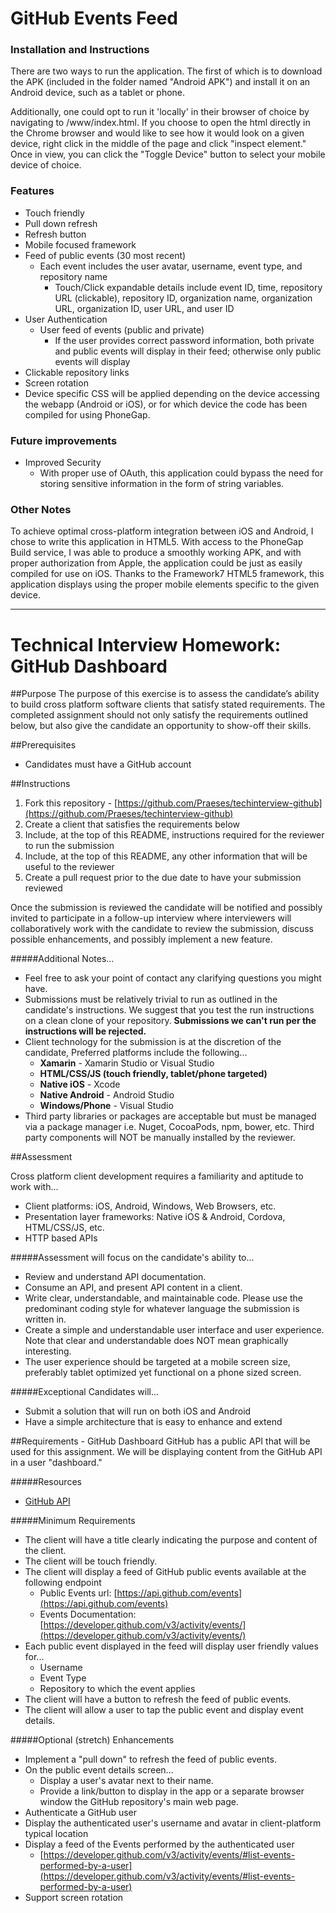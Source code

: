 # GitHub Events Feed
### Installation and Instructions
There are two ways to run the application. The first of which is to download the APK (included in the folder named "Android APK") and install it on an Android device, such as a tablet or phone. 

Additionally, one could opt to run it 'locally' in their browser of choice by navigating to /www/index.html. If you choose to open the html directly in the Chrome browser and would like to see how it would look on a given device, right click in the middle of the page and click "inspect element." Once in view, you can click the "Toggle Device" button to select your mobile device of choice.


### Features
- Touch friendly
- Pull down refresh
- Refresh button
- Mobile focused framework
- Feed of public events (30 most recent)
    - Each event includes the user avatar, username, event type, and repository name
        - Touch/Click expandable details include event ID, time, repository URL (clickable), repository ID, organization name, organization URL, organization ID, user URL, and user ID
- User Authentication
    - User feed of events (public and private)
        - If the user provides correct password information, both private and public events will display in their feed; otherwise only public events will display
- Clickable repository links
- Screen rotation
- Device specific CSS will be applied depending on the device accessing the webapp (Android or iOS), or for which device the code has been compiled for using PhoneGap.

### Future improvements
- Improved Security
    - With proper use of OAuth, this application could bypass the need for storing sensitive information in the form of string variables.

### Other Notes
To achieve optimal cross-platform integration between iOS and Android, I chose to write this application in HTML5. With access to the PhoneGap Build service, I was able to produce a smoothly working APK, and with proper authorization from Apple, the application could be just as easily compiled for use on iOS. Thanks to the Framework7 HTML5 framework, this application displays using the proper mobile elements specific to the given device.

-------------------------------------------------------------------------------------------------------------------------
# Technical Interview Homework: GitHub Dashboard
##Purpose
The purpose of this exercise is to assess the candidate’s ability to build cross platform software clients that satisfy stated requirements. The completed assignment should not only satisfy the requirements outlined below, but also give the candidate an opportunity to show-off their skills.

##Prerequisites
- Candidates must have a GitHub account

##Instructions
1. Fork this repository - [https://github.com/Praeses/techinterview-github](https://github.com/Praeses/techinterview-github)
2. Create a client that satisfies the requirements below
3. Include, at the top of this README, instructions required for the reviewer to run the submission
4. Include, at the top of this README, any other information that will be useful to the reviewer
5. Create a pull request prior to the due date to have your submission reviewed

Once the submission is reviewed the candidate will be notified and possibly invited to participate in a follow-up interview where interviewers will collaboratively work with the candidate to review the submission, discuss possible enhancements, and possibly implement a new feature. 

#####Additional Notes...

- Feel free to ask your point of contact any clarifying questions you might have. 
- Submissions must be relatively trivial to run as outlined in the candidate's instructions. We suggest that you test the run instructions on a clean clone of your repository. **Submissions we can't run per the instructions will be rejected.**
- Client technology for the submission is at the discretion of the candidate, Preferred platforms include the following...
	- **Xamarin** - Xamarin Studio or Visual Studio
	- **HTML/CSS/JS (touch friendly, tablet/phone targeted)**
	- **Native iOS** - Xcode 
	- **Native Android** - Android Studio
	- **Windows/Phone** - Visual Studio
- Third party libraries or packages are acceptable but must be managed via a package manager i.e. Nuget, CocoaPods, npm, bower, etc. Third party components will NOT be manually installed by the reviewer.

##Assessment

Cross platform client development requires a familiarity and aptitude to work with...

- Client platforms: iOS, Android, Windows, Web Browsers, etc.
- Presentation layer frameworks: Native iOS & Android, Cordova, HTML/CSS/JS, etc.
- HTTP based APIs

#####Assessment will focus on the candidate's ability to...

- Review and understand API documentation.
- Consume an API, and present API content in a client. 
- Write clear, understandable, and maintainable code. Please use the predominant coding style for whatever language the submission is written in.
- Create a simple and understandable user interface and user experience. Note that clear and understandable does NOT mean graphically interesting.
- The user experience should be targeted at a mobile screen size, preferably tablet optimized yet functional on a phone sized screen.

#####Exceptional Candidates will...

- Submit a solution that will run on both iOS and Android
- Have a simple architecture that is easy to enhance and extend

##Requirements - GitHub Dashboard 
GitHub has a public API that will be used for this assignment. We will be displaying content from the GitHub API in a user "dashboard."

#####Resources
- [GitHub API](https://developer.github.com/v3/ "GitHub API")

#####Minimum Requirements
- The client will have a title clearly indicating the purpose and content of the client.
- The client will be touch friendly.
- The client will display a feed of GitHub public events available at the following endpoint
	- Public Events url: [https://api.github.com/events](https://api.github.com/events)
	- Events Documentation: [https://developer.github.com/v3/activity/events/](https://developer.github.com/v3/activity/events/)
- Each public event displayed in the feed will display user friendly values for...
	- Username
	- Event Type
	- Repository to which the event applies
- The client will have a button to refresh the feed of public events.
- The client will allow a user to tap the public event and display event details.

#####Optional (stretch) Enhancements
- Implement a "pull down" to refresh the feed of public events.
- On the public event details screen...
	- Display a user's avatar next to their name.
	- Provide a link/button to display in the app or a separate browser window the GitHub repository's main web page.
- Authenticate a GitHub user
- Display the authenticated user's username and avatar in client-platform typical location
- Display a feed of the Events performed by the authenticated user
	- [https://developer.github.com/v3/activity/events/#list-events-performed-by-a-user](https://developer.github.com/v3/activity/events/#list-events-performed-by-a-user)
- Support screen rotation
